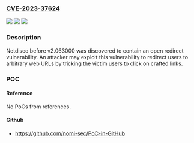 ### [CVE-2023-37624](https://cve.mitre.org/cgi-bin/cvename.cgi?name=CVE-2023-37624)
![](https://img.shields.io/static/v1?label=Product&message=n%2Fa&color=blue)
![](https://img.shields.io/static/v1?label=Version&message=n%2Fa&color=blue)
![](https://img.shields.io/static/v1?label=Vulnerability&message=n%2Fa&color=brighgreen)

### Description

Netdisco before v2.063000 was discovered to contain an open redirect vulnerability. An attacker may exploit this vulnerability to redirect users to arbitrary web URLs by tricking the victim users to click on crafted links.

### POC

#### Reference
No PoCs from references.

#### Github
- https://github.com/nomi-sec/PoC-in-GitHub

